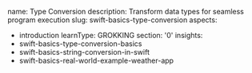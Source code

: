 name: Type Conversion
description: Transform data types for seamless program execution
slug: swift-basics-type-conversion
aspects:
  - introduction
learnType: GROKKING
section: '0'
insights:
  - swift-basics-type-conversion-basics
  - swift-basics-string-conversion-in-swift
  - swift-basics-real-world-example-weather-app

